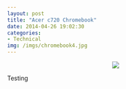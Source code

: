 ```yaml
---
layout: post
title: "Acer c720 Chromebook"
date: 2014-04-26 19:02:30
categories:
- Technical
img: /imgs/chromebook4.jpg
---
```


<div style='text-align:center;'>
  <img src='{{site.base}}/imgs/chromebook1.jpg'/>
</div>

Testing
